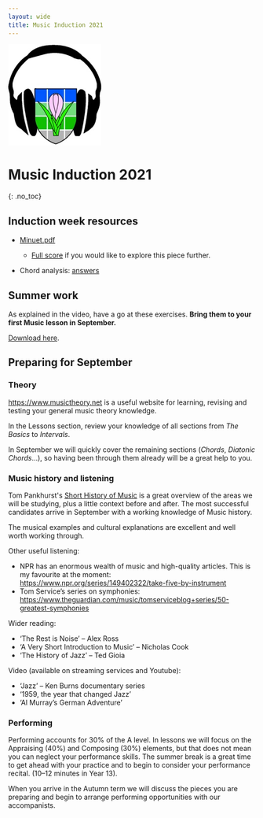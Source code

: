 ```yaml
---
layout: wide
title: Music Induction 2021
---
```


<!-- ![Logo](logo.jpg) -->


<img src="logo.jpg" size="20px">



# Music Induction 2021
{: .no_toc}

<!-- 
## Contents
{: .no_toc}

- TOC
{:toc}
-->



## Induction week resources

* [Minuet.pdf](https://github.com/MrReedSWCHS/mrreedswchs.github.io/raw/master/mu-induction2021/Minuet.pdf)
	* [Full score](https://imslp.org/wiki/Special:ImagefromIndex/64131/torat) if you would like to explore this piece further.
 
 * Chord analysis: [answers](https://github.com/MrReedSWCHS/mrreedswchs.github.io/raw/master/mu-induction2021/analysis.pdf)
 
 
## Summer work

As explained in the video, have a go at these exercises. **Bring them to your first Music lesson in September.**

[Download here](https://github.com/MrReedSWCHS/mrreedswchs.github.io/raw/master/mu-induction2021/Sept%20Preparation.pdf).

## Preparing for September

### Theory

<https://www.musictheory.net> is a useful website for learning, revising and testing your general music theory knowledge.

In the Lessons section, review your knowledge of all sections from *The Basics* to *Intervals*.

In September we will quickly cover the remaining sections (*Chords*, *Diatonic Chords*...), so having been through them already will be a great help to you.

### Music history and listening

Tom Pankhurst's [Short History of Music](https://alevelmusic.com/4-short-history-of-music/) is a great overview of the areas we will be studying, plus a little context before and after. The most successful candidates arrive in September with a working knowledge of Music history.

The musical examples and cultural explanations are excellent and well worth working through.

Other useful listening:

* NPR has an enormous wealth of music and high-quality articles. This is my favourite at the moment: <https://www.npr.org/series/149402322/take-five-by-instrument>
* Tom Service’s series on symphonies: <https://www.theguardian.com/music/tomserviceblog+series/50-greatest-symphonies> 


Wider reading:

* ‘The Rest is Noise’ – Alex Ross
* ‘A Very Short Introduction to Music’ – Nicholas Cook
* ‘The History of Jazz’ – Ted Gioia

Video (available on streaming services and Youtube):

* ‘Jazz’ – Ken Burns documentary series
* ‘1959, the year that changed Jazz’
* ‘Al Murray’s German Adventure’



### Performing

Performing accounts for 30% of the A level. In lessons we will focus on the Appraising (40%) and Composing (30%) elements, but that does not mean you can neglect your performance skills. The summer break is a great time to get ahead with your practice and to begin to consider your performance recital. (10–12 minutes in Year 13).

When you arrive in the Autumn term we will discuss the pieces you are preparing and begin to arrange performing opportunities with our accompanists.

